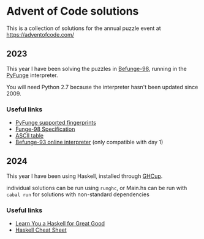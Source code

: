 # Advent of Code solutions

This is a collection of solutions for the annual puzzle event at https://adventofcode.com/

## 2023
This year I have been solving the puzzles in [Befunge-98](https://esolangs.org/wiki/Funge-98),
running in the [PyFunge](https://pythonhosted.org/PyFunge/index.html) interpreter.

You will need Python 2.7 because the interpreter hasn't been updated since 2009.

### Useful links
- [PyFunge supported fingerprints](https://pythonhosted.org/PyFunge/languages.html#supported-fingerprints)
- [Funge-98 Specification](https://github.com/catseye/Funge-98/blob/master/doc/funge98.markdown)
- [ASCII table](https://ss64.com/ascii.html)
- [Befunge-93 online interpreter](https://esolangpark.vercel.app/ide/befunge93) (only compatible with day 1)

## 2024
This year I have been using Haskell, installed through [GHCup](https://www.haskell.org/ghcup/install/).

individual solutions can be run using `runghc`, or Main.hs can be run with `cabal run` for solutions with non-standard dependencies

### Useful links
- [Learn You a Haskell for Great Good](https://learnyouahaskell.com/)
- [Haskell Cheat Sheet](https://hackage.haskell.org/package/CheatSheet-1.5/src/CheatSheet.pdf)
